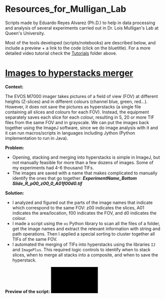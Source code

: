 # Resources_for_Mulligan_Lab

Scripts made by Eduardo Reyes Alvarez (Ph.D.) to help in data processing and analysis of several experiments carried out in Dr. Lois Mulligan's Lab at Queen's University. 

Most of the tools developed (scripts/notebooks) are described below, and include a preview + a link to the code (click on the bluetitle). For a more detailed video tutorial check the [Tutorials](Tutorials/README.md) folder above.


# [Images to hyperstacks merger](Tools%20for%20EVOS-M7000%20images/Images_to_Hyperstacks_merger.py)

**Context:**

The EVOS M7000 imager takes pictures of a field of view (FOV) at different heights (Z-slices) and in different colours (channel blue, green, red...). However, it does not save the pictures as hyperstacks (a single file containing all slices and colours for each FOV). Instead, the equipment separately saves each slice for each colour, resulting in 5, 20 or more TIF files from the same FOV and in grayscale. We can put the images back together using the ImageJ software, since we do image analysis with it and it can run macros/scripts in languages including Jython (Python implementation to run in Java).


**Problem:**
* Opening, stacking and merging into hyperstacks is simple in  ImageJ, but not manually feasible for more than a few dozens of images. Some of my experiments had 4-6 thousand TIFs.
* The images are saved with a name that makes complicated to manually identify the ones that go together: ***ExperimentName_Bottom Slide_R_p00_z00_0_A01f00d0.tif***


**Solution:**
* I analyzed and figured out the parts of the image names that indicate which correspond to the same FOV: z00 indicates the slices, A01 indicates the area/location, f00 indicates the FOV, and d0 indicates the colour.
* I made a script using the `os` Python library to scan all the files of a folder, get the image names and extract the relevant information with string and path operations. Then I applied a special sorting to cluster together all TIFs of the same FOV.
* I automated the merging of TIFs into hyperstacks using the libraries `IJ` and `ImagePlus`. This required logic controls to identify when to stack slices, when to merge all stacks into a composite, and when to save the hyperstack.

**Preview of the script:**
![](Tutorials/Preview_Images_to_Hyperstacks_merger.gif)




